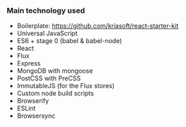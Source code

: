 ### Main technology used ###

- Boilerplate: https://github.com/kriasoft/react-starter-kit
- Universal JavaScript
- ES6 + stage 0 (babel & babel-node)
- React
- Flux
- Express
- MongoDB with mongoose
- PostCSS with PreCSS
- ImmutableJS (for the Flux stores)
- Custom node build scripts
- Browserify
- ESLint
- Browsersync
